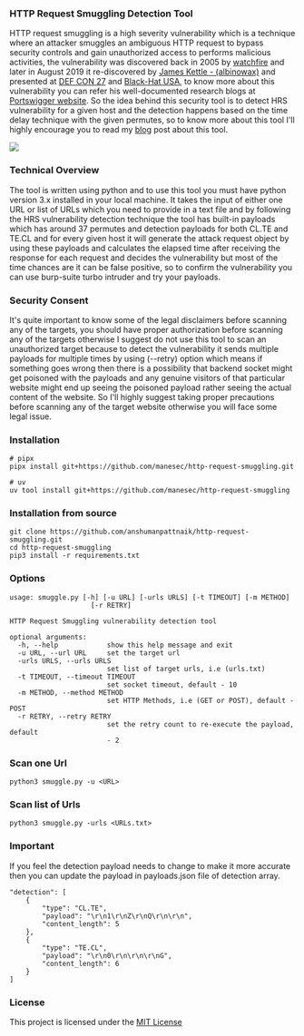### HTTP Request Smuggling Detection Tool
HTTP request smuggling is a high severity vulnerability which is a technique where an attacker smuggles an ambiguous HTTP request to bypass security controls and gain unauthorized access to performs malicious activities, the vulnerability was discovered back in 2005 by [watchfire](https://www.cgisecurity.com/lib/HTTP-Request-Smuggling.pdf) and later in August 2019 it re-discovered by [James Kettle - (albinowax)](https://twitter.com/albinowax) and presented at [DEF CON 27](https://www.youtube.com/watch?v=w-eJM2Pc0KI) and [Black-Hat USA](https://www.youtube.com/watch?v=_A04msdplXs), to know more about this vulnerability you can refer his well-documented research blogs at [Portswigger website](https://portswigger.net/research/http-desync-attacks-request-smuggling-reborn). So the idea behind this security tool is to detect HRS vulnerability for a given host and the detection happens based on the time delay technique with the given permutes, so to know more about this tool I'll highly encourage you to read my [blog](https://hackbotone.com/blog/http-request-smuggling-detection-tool) post about this tool.

<img src="screenshots/thumbnail.png"/>

### Technical Overview
The tool is written using python and to use this tool you must have python version 3.x installed in your local machine. It takes the input of either one URL or list of URLs which you need to provide in a text file and by following the HRS vulnerability detection technique the tool has built-in payloads which has around 37 permutes and detection payloads for both CL.TE and TE.CL and for every given host it will generate the attack request object by using these payloads and calculates the elapsed time after receiving the response for each request and decides the vulnerability but most of the time chances are it can be false positive, so to confirm the vulnerability you can use burp-suite turbo intruder and try your payloads.

### Security Consent
It's quite important to know some of the legal disclaimers before scanning any of the targets, you should have proper authorization before scanning any of the targets otherwise I suggest do not use this tool to scan an unauthorized target because to detect the vulnerability it sends multiple payloads for multiple times by using (--retry) option which means if something goes wrong then there is a possibility that backend socket might get poisoned with the payloads and any genuine visitors of that particular website might end up seeing the poisoned payload rather seeing the actual content of the website. So I'll highly suggest taking proper precautions before scanning any of the target website otherwise you will face some legal issue.

### Installation

```
# pipx
pipx install git+https://github.com/manesec/http-request-smuggling.git

# uv
uv tool install git+https://github.com/manesec/http-request-smuggling

```

### Installation from source
`````````````````````````````````````````````````````````````````````````````````````````````````````````````````````
git clone https://github.com/anshumanpattnaik/http-request-smuggling.git
cd http-request-smuggling
pip3 install -r requirements.txt
`````````````````````````````````````````````````````````````````````````````````````````````````````````````````````

### Options
`````````````````````````````````````````````````````````````````````````````````````````````````
usage: smuggle.py [-h] [-u URL] [-urls URLS] [-t TIMEOUT] [-m METHOD]
                    [-r RETRY]

HTTP Request Smuggling vulnerability detection tool

optional arguments:
  -h, --help            show this help message and exit
  -u URL, --url URL     set the target url
  -urls URLS, --urls URLS
                        set list of target urls, i.e (urls.txt)
  -t TIMEOUT, --timeout TIMEOUT
                        set socket timeout, default - 10
  -m METHOD, --method METHOD
                        set HTTP Methods, i.e (GET or POST), default - POST
  -r RETRY, --retry RETRY
                        set the retry count to re-execute the payload, default
                        - 2
`````````````````````````````````````````````````````````````````````````````````````````````````

### Scan one Url
````````````````````````````````````
python3 smuggle.py -u <URL>
````````````````````````````````````

### Scan list of Urls
````````````````````````````````````
python3 smuggle.py -urls <URLs.txt>
````````````````````````````````````

### Important
If you feel the detection payload needs to change to make it more accurate then you can update the payload in payloads.json file of detection array.

``````````````````````````````````````````````````````````````````
"detection": [
	{
		"type": "CL.TE",
		"payload": "\r\n1\r\nZ\r\nQ\r\n\r\n",
		"content_length": 5
	},
	{
		"type": "TE.CL",
		"payload": "\r\n0\r\n\r\n\r\nG",
		"content_length": 6
	}
]
``````````````````````````````````````````````````````````````````

### License
This project is licensed under the [MIT License](LICENSE)
